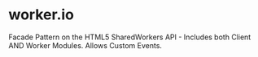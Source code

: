 worker.io
=========

Facade Pattern on the HTML5 SharedWorkers API - Includes both Client AND Worker Modules. Allows Custom Events.
